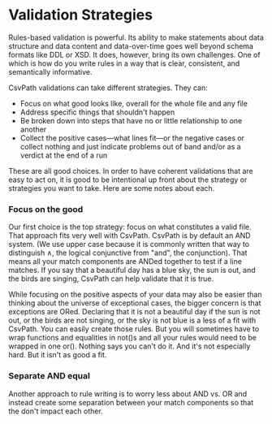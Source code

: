 # Validation Strategies

Rules-based validation is powerful. Its ability to make statements about data structure and data content and data-over-time goes well beyond schema formats like DDL or XSD. It does, however, bring its own challenges. One of which is how do you write rules in a way that is clear, consistent, and semantically informative. &#x20;

CsvPath validations can take different strategies. They can:&#x20;

* Focus on what good looks like, overall for the whole file and any file
* Address specific things that shouldn't happen
* Be broken down into steps that have no or little relationship to one another
* Collect the positive cases—what lines fit—or the negative cases or collect nothing and just indicate problems out of band and/or as a verdict at the end of a run&#x20;

These are all good choices. In order to have coherent validations that are easy to act on, it is good to be intentional up front about the strategy or strategies you want to take. Here are some notes about each.

### Focus on the good

Our first choice is the top strategy: focus on what constitutes a valid file. That approach fits very well with CsvPath. CsvPath is by default an AND system. (We use upper case because it is commonly written that way to distinguish ∧, the logical conjunctive from "and", the conjunction). That means all your match components are ANDed together to test if a line matches. If you say that a beautiful day has a blue sky, the sun is out, and the birds are singing, CsvPath can help validate that it is true.

While focusing on the positive aspects of your data may also be easier than thinking about the universe of exceptional cases, the bigger concern is that exceptions are ORed. Declaring that it is not a beautiful day if the sun is not out, or the birds are not singing, or the sky is not blue is a less of a fit with CsvPath. You can easily create those rules. But you will sometimes have to wrap functions and equalities in not()s and all your rules would need to be wrapped in one or(). Nothing says you can't do it. And it's not especially hard. But it isn't as good a fit.

### Separate AND equal&#x20;

Another approach to rule writing is to worry less about AND vs. OR and instead create some separation between your match components so that the don't impact each other.
